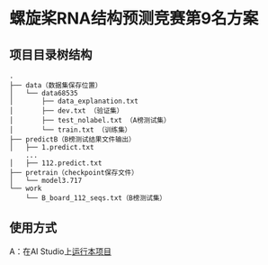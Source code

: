 #  螺旋桨RNA结构预测竞赛第9名方案

## 项目目录树结构
	.
	├── data（数据集保存位置）
	│   └── data68535
	│       ├── data_explanation.txt
	│       ├── dev.txt （验证集）
	│       ├── test_nolabel.txt （A榜测试集）
	│       └── train.txt （训练集）
	├── predictB（B榜测试结果文件输出）
	│   ├── 1.predict.txt
    	...
    │   ├── 112.predict.txt
	├── pretrain（checkpoint保存文件）
	│   └── model3.717
	└── work	
    	└── B_board_112_seqs.txt（B榜测试集）
        
        
## 使用方式
A：在AI Studio上[运行本项目](https://aistudio.baidu.com/aistudio/usercenter)
